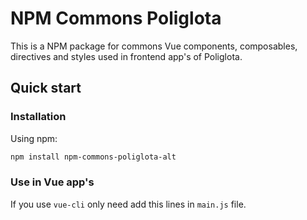 
# NPM Commons Poliglota


This is a NPM package for commons Vue components, composables, directives and styles used in frontend app's of Poliglota.


## Quick start



### Installation



Using npm:


```bash
npm install npm-commons-poliglota-alt
```



### Use in Vue app's



If you use `vue-cli` only need add this lines in `main.js` file.

